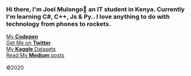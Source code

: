 ### Hi there, I'm Joel Mulongo👋 an IT student in Kenya. Currently I'm learning C#, C++, Js & Py.. I love anything to do with technology from phones to rockets.

<!DOCTYPE html>
<html lang="en">
  <body>
    <a href="https://codepen.io/JoelMulongo"> 
      My <strong>Codepen</strong>
    <a href="https://twitter.com/MulongoJoel?s=09"><br>
      Get Me on <strong>Twitter</strong>
    <a href="https://www.kaggle.com/joelmulongo"><br>
      My <strong>Kaggle</strong> Datasets
    <a href="https://medium.com/@joelmulongo97"><br>
      Read My <strong>Medium</strong> posts
    </a><br><br> 

<footer>
      ©2020
    </footer>
  </body>
</html>
